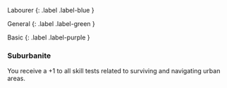 Labourer
{: .label .label-blue }

General
{: .label .label-green }

Basic
{: .label .label-purple }

### Suburbanite

You receive a +1 to all skill tests related to surviving and navigating urban areas.
